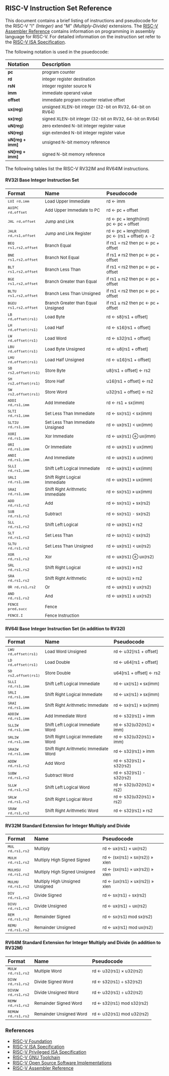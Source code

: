 ## RISC-V Instruction Set Reference

This document contains a brief listing of instructions and pseudocode
for the RISC-V "I" _(Integer)_ and "M" _(Multiply-Divide)_
extensions. The [RISC-V Assembler Reference](/asm) contains
information on programming in assembly language for RISC-V.
For detailed information on the instruction set refer to the
[RISC-V ISA Specification](http://riscv.org/specifications/).

The following notation is used in the psuedocode:

Notation | Description
:-- | :---
<sub><strong>pc</strong></sub>            | <sub>program counter</sub>
<sub><strong>rd</strong></sub>            | <sub>integer register destination</sub>
<sub><strong>rsN</strong></sub>           | <sub>integer register source N</sub>
<sub><strong>imm</strong></sub>           | <sub>immediate operand value</sub>
<sub><strong>offset</strong></sub>        | <sub>immediate program counter relative offset</sub>
<sub><strong>ux(reg)</strong></sub>       | <sub>unsigned XLEN-bit integer (32-bit on RV32, 64-bit on RV64)</sub>
<sub><strong>sx(reg)</strong></sub>       | <sub>signed XLEN-bit integer (32-bit on RV32, 64-bit on RV64)</sub>
<sub><strong>uN(reg)</strong></sub>       | <sub>zero extended N-bit integer register value</sub>
<sub><strong>sN(reg)</strong></sub>       | <sub>sign extended N-bit integer register value</sub>
<sub><strong>uN[reg + imm]</strong></sub> | <sub>unsigned N-bit memory reference</sub>
<sub><strong>sN[reg + imm]</strong></sub> | <sub>signed N-bit memory reference</sub>

The following tables list the RISC-V RV32IM and RV64IM instructions.

#### RV32I Base Integer Instruction Set

Format | Name | Pseudocode
:-- | :-- | :--
<code><sub>LUI rd,imm</sub></code> | <sub>Load Upper Immediate</sub> | <sub>rd ← imm</sub>
<code><sub>AUIPC rd,offset</sub></code> | <sub>Add Upper Immediate to PC</sub> | <sub>rd ← pc + offset</sub>
<code><sub>JAL rd,offset</sub></code> | <sub>Jump and Link</sub> | <sub>rd ← pc + length(inst)<br/>pc ← pc + offset</sub>
<code><sub>JALR rd,rs1,offset</sub></code> | <sub>Jump and Link Register</sub> | <sub>rd ← pc + length(inst)<br/>pc ← (rs1 + offset) ∧ -2</sub>
<code><sub>BEQ rs1,rs2,offset</sub></code> | <sub>Branch Equal</sub> | <sub>if rs1 = rs2 then pc ← pc + offset</sub>
<code><sub>BNE rs1,rs2,offset</sub></code> | <sub>Branch Not Equal</sub> | <sub>if rs1 ≠ rs2 then pc ← pc + offset</sub>
<code><sub>BLT rs1,rs2,offset</sub></code> | <sub>Branch Less Than</sub> | <sub>if rs1 < rs2 then pc ← pc + offset</sub>
<code><sub>BGE rs1,rs2,offset</sub></code> | <sub>Branch Greater than Equal</sub> | <sub>if rs1 ≥ rs2 then pc ← pc + offset</sub>
<code><sub>BLTU rs1,rs2,offset</sub></code> | <sub>Branch Less Than Unsigned</sub> | <sub>if rs1 < rs2 then pc ← pc + offset</sub>
<code><sub>BGEU rs1,rs2,offset</sub></code> | <sub>Branch Greater than Equal Unsigned</sub> | <sub>if rs1 ≥ rs2 then pc ← pc + offset</sub>
<code><sub>LB rd,offset(rs1)</sub></code> | <sub>Load Byte</sub> | <sub>rd ← s8[rs1 + offset]</sub>
<code><sub>LH rd,offset(rs1)</sub></code> | <sub>Load Half</sub> | <sub>rd ← s16[rs1 + offset]</sub>
<code><sub>LW rd,offset(rs1)</sub></code> | <sub>Load Word</sub> | <sub>rd ← s32[rs1 + offset]</sub>
<code><sub>LBU rd,offset(rs1)</sub></code> | <sub>Load Byte Unsigned</sub> | <sub>rd ← u8[rs1 + offset]</sub>
<code><sub>LHU rd,offset(rs1)</sub></code> | <sub>Load Half Unsigned</sub> | <sub>rd ← u16[rs1 + offset]</sub>
<code><sub>SB rs2,offset(rs1)</sub></code> | <sub>Store Byte</sub> | <sub>u8[rs1 + offset] ← rs2</sub>
<code><sub>SH rs2,offset(rs1)</sub></code> | <sub>Store Half</sub> | <sub>u16[rs1 + offset] ← rs2</sub>
<code><sub>SW rs2,offset(rs1)</sub></code> | <sub>Store Word</sub> | <sub>u32[rs1 + offset] ← rs2</sub>
<code><sub>ADDI rd,rs1,imm</sub></code> | <sub>Add Immediate</sub> | <sub>rd ← rs1 + sx(imm)</sub>
<code><sub>SLTI rd,rs1,imm</sub></code> | <sub>Set Less Than Immediate</sub> | <sub>rd ← sx(rs1) < sx(imm)</sub>
<code><sub>SLTIU rd,rs1,imm</sub></code> | <sub>Set Less Than Immediate Unsigned</sub> | <sub>rd ← ux(rs1) < ux(imm)</sub>
<code><sub>XORI rd,rs1,imm</sub></code> | <sub>Xor Immediate</sub> | <sub>rd ← ux(rs1) ⊕ ux(imm)</sub>
<code><sub>ORI rd,rs1,imm</sub></code> | <sub>Or Immediate</sub> | <sub>rd ← ux(rs1) ∨ ux(imm)</sub>
<code><sub>ANDI rd,rs1,imm</sub></code> | <sub>And Immediate</sub> | <sub>rd ← ux(rs1) ∧ ux(imm)</sub>
<code><sub>SLLI rd,rs1,imm</sub></code> | <sub>Shift Left Logical Immediate</sub> | <sub>rd ← ux(rs1) « ux(imm)</sub>
<code><sub>SRLI rd,rs1,imm</sub></code> | <sub>Shift Right Logical Immediate</sub> | <sub>rd ← ux(rs1) » ux(imm)</sub>
<code><sub>SRAI rd,rs1,imm</sub></code> | <sub>Shift Right Arithmetic Immediate</sub> | <sub>rd ← sx(rs1) » ux(imm)</sub>
<code><sub>ADD rd,rs1,rs2</sub></code> | <sub>Add</sub> | <sub>rd ← sx(rs1) + sx(rs2)</sub>
<code><sub>SUB rd,rs1,rs2</sub></code> | <sub>Subtract</sub> | <sub>rd ← sx(rs1) - sx(rs2)</sub>
<code><sub>SLL rd,rs1,rs2</sub></code> | <sub>Shift Left Logical</sub> | <sub>rd ← ux(rs1) « rs2</sub>
<code><sub>SLT rd,rs1,rs2</sub></code> | <sub>Set Less Than</sub> | <sub>rd ← sx(rs1) < sx(rs2)</sub>
<code><sub>SLTU rd,rs1,rs2</sub></code> | <sub>Set Less Than Unsigned</sub> | <sub>rd ← ux(rs1) < ux(rs2)</sub>
<code><sub>XOR rd,rs1,rs2</sub></code> | <sub>Xor</sub> | <sub>rd ← ux(rs1) ⊕ ux(rs2)</sub>
<code><sub>SRL rd,rs1,rs2</sub></code> | <sub>Shift Right Logical</sub> | <sub>rd ← ux(rs1) » rs2</sub>
<code><sub>SRA rd,rs1,rs2</sub></code> | <sub>Shift Right Arithmetic</sub> | <sub>rd ← sx(rs1) » rs2</sub>
<code><sub>OR rd,rs1,rs2</sub></code> | <sub>Or</sub> | <sub>rd ← ux(rs1) ∨ ux(rs2)</sub>
<code><sub>AND rd,rs1,rs2</sub></code> | <sub>And</sub> | <sub>rd ← ux(rs1) ∧ ux(rs2)</sub>
<code><sub>FENCE pred,succ</sub></code> | <sub>Fence</sub> | <sub></sub>
<code><sub>FENCE.I </sub></code> | <sub>Fence Instruction</sub> | <sub></sub>

#### RV64I Base Integer Instruction Set (in addition to RV32I)

Format | Name | Pseudocode
:-- | :-- | :--
<code><sub>LWU rd,offset(rs1)</sub></code> | <sub>Load Word Unsigned</sub> | <sub>rd ← u32[rs1 + offset]</sub>
<code><sub>LD rd,offset(rs1)</sub></code> | <sub>Load Double</sub> | <sub>rd ← u64[rs1 + offset]</sub>
<code><sub>SD rs2,offset(rs1)</sub></code> | <sub>Store Double</sub> | <sub>u64[rs1 + offset] ← rs2</sub>
<code><sub>SLLI rd,rs1,imm</sub></code> | <sub>Shift Left Logical Immediate</sub> | <sub>rd ← ux(rs1) « sx(imm)</sub>
<code><sub>SRLI rd,rs1,imm</sub></code> | <sub>Shift Right Logical Immediate</sub> | <sub>rd ← ux(rs1) » sx(imm)</sub>
<code><sub>SRAI rd,rs1,imm</sub></code> | <sub>Shift Right Arithmetic Immediate</sub> | <sub>rd ← sx(rs1) » sx(imm)</sub>
<code><sub>ADDIW rd,rs1,imm</sub></code> | <sub>Add Immediate Word</sub> | <sub>rd ← s32(rs1) + imm</sub>
<code><sub>SLLIW rd,rs1,imm</sub></code> | <sub>Shift Left Logical Immediate Word</sub> | <sub>rd ← s32(u32(rs1) « imm)</sub>
<code><sub>SRLIW rd,rs1,imm</sub></code> | <sub>Shift Right Logical Immediate Word</sub> | <sub>rd ← s32(u32(rs1) » imm)</sub>
<code><sub>SRAIW rd,rs1,imm</sub></code> | <sub>Shift Right Arithmetic Immediate Word</sub> | <sub>rd ← s32(rs1) » imm</sub>
<code><sub>ADDW rd,rs1,rs2</sub></code> | <sub>Add Word</sub> | <sub>rd ← s32(rs1) + s32(rs2)</sub>
<code><sub>SUBW rd,rs1,rs2</sub></code> | <sub>Subtract Word</sub> | <sub>rd ← s32(rs1) - s32(rs2)</sub>
<code><sub>SLLW rd,rs1,rs2</sub></code> | <sub>Shift Left Logical Word</sub> | <sub>rd ← s32(u32(rs1) « rs2)</sub>
<code><sub>SRLW rd,rs1,rs2</sub></code> | <sub>Shift Right Logical Word</sub> | <sub>rd ← s32(u32(rs1) » rs2)</sub>
<code><sub>SRAW rd,rs1,rs2</sub></code> | <sub>Shift Right Arithmetic Word</sub> | <sub>rd ← s32(rs1) » rs2</sub>

#### RV32M Standard Extension for Integer Multiply and Divide

Format | Name | Pseudocode
:-- | :-- | :--
<code><sub>MUL rd,rs1,rs2</sub></code> | <sub>Multiply</sub> | <sub>rd ← ux(rs1) × ux(rs2)</sub>
<code><sub>MULH rd,rs1,rs2</sub></code> | <sub>Multiply High Signed Signed</sub> | <sub>rd ← (sx(rs1) × sx(rs2)) » xlen</sub>
<code><sub>MULHSU rd,rs1,rs2</sub></code> | <sub>Multiply High Signed Unsigned</sub> | <sub>rd ← (sx(rs1) × ux(rs2)) » xlen</sub>
<code><sub>MULHU rd,rs1,rs2</sub></code> | <sub>Multiply High Unsigned Unsigned</sub> | <sub>rd ← (ux(rs1) × ux(rs2)) » xlen</sub>
<code><sub>DIV rd,rs1,rs2</sub></code> | <sub>Divide Signed</sub> | <sub>rd ← sx(rs1) ÷ sx(rs2)</sub>
<code><sub>DIVU rd,rs1,rs2</sub></code> | <sub>Divide Unsigned</sub> | <sub>rd ← ux(rs1) ÷ ux(rs2)</sub>
<code><sub>REM rd,rs1,rs2</sub></code> | <sub>Remainder Signed</sub> | <sub>rd ← sx(rs1) mod sx(rs2)</sub>
<code><sub>REMU rd,rs1,rs2</sub></code> | <sub>Remainder Unsigned</sub> | <sub>rd ← ux(rs1) mod ux(rs2)</sub>

#### RV64M Standard Extension for Integer Multiply and Divide (in addition to RV32M)

Format | Name | Pseudocode
:-- | :-- | :--
<code><sub>MULW rd,rs1,rs2</sub></code> | <sub>Multiple Word</sub> | <sub>rd ← u32(rs1) × u32(rs2)</sub>
<code><sub>DIVW rd,rs1,rs2</sub></code> | <sub>Divide Signed Word</sub> | <sub>rd ← s32(rs1) ÷ s32(rs2)</sub>
<code><sub>DIVUW rd,rs1,rs2</sub></code> | <sub>Divide Unsigned Word</sub> | <sub>rd ← u32(rs1) ÷ u32(rs2)</sub>
<code><sub>REMW rd,rs1,rs2</sub></code> | <sub>Remainder Signed Word</sub> | <sub>rd ← s32(rs1) mod s32(rs2)</sub>
<code><sub>REMUW rd,rs1,rs2</sub></code> | <sub>Remainder Unsigned Word</sub> | <sub>rd ← u32(rs1) mod u32(rs2)</sub>

### References

- [RISC-V Foundation](http://riscv.org/)
- [RISC-V ISA Specification](http://riscv.org/specifications/)
- [RISC-V Privileged ISA Specification](http://riscv.org/specifications/privileged-isa/)
- [RISC-V GNU Toolchain](https://github.com/riscv/riscv-gnu-toolchain/)
- [RISC-V Open Source Software Implementations](/software)
- [RISC-V Assembler Reference](/asm)
